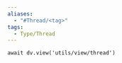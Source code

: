 ```yaml
---
aliases: 
  - "#Thread/<tag>"
tags:
  - Type/Thread
---
```


```dataviewjs
await dv.view('utils/view/thread')
```